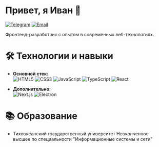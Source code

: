 # Привет, я Иван 👋

[![Telegram](https://img.shields.io/badge/-Telegram-0088cc?style=flat&logo=Telegram&logoColor=white)](https://t.me/KuroiSamurai)
[![Email](https://img.shields.io/badge/-Email-red?style=flat&logo=Gmail&logoColor=white)](mailto:alferov.ivan23@gmail.com)

Фронтенд-разработчик с опытом в современных веб-технологиях.

# 🛠 Технологии и навыки

- **Основной стек:**  
  ![HTML5](https://img.shields.io/badge/-HTML5-E34F26?style=flat&logo=html5&logoColor=white)
  ![CSS3](https://img.shields.io/badge/-CSS3-1572B6?style=flat&logo=css3&logoColor=white)
  ![JavaScript](https://img.shields.io/badge/-JavaScript-F7DF1E?style=flat&logo=javascript&logoColor=black)
  ![TypeScript](https://img.shields.io/badge/-TypeScript-3178C6?style=flat&logo=typescript&logoColor=white)
  ![React](https://img.shields.io/badge/-React-61DAFB?style=flat&logo=react&logoColor=black)

- **Дополнительно:**  
  ![Next.js](https://img.shields.io/badge/-Next.js-000000?style=flat&logo=next.js&logoColor=white)
  ![Electron](https://img.shields.io/badge/-Electron-47848F?style=flat&logo=electron&logoColor=white)

# 📚 Образование

- Тихоокеанский государственный университет 
  Неоконченное высшее по специальности "Информационные системы и сети"

